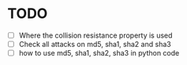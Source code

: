 # TODO

 - [ ] Where the collision resistance property is used
 - [ ] Check all attacks on md5, sha1, sha2 and sha3
 - [ ] how to use md5, sha1, sha2, sha3 in python code 
